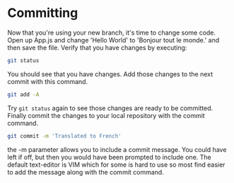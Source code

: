 # Committing

Now that you're using your new branch, it's time to change some code.  Open up App.js and change 'Hello World' to 'Bonjour tout le monde.' and then save the file.
Verify that you have changes by executing:

```bash
git status
```

You should see that you have changes.  Add those changes to the next commit with this command.

```bash
git add -A
```

Try `git status` again to see those changes are ready to be committed.  Finally commit the changes to your local repository with the commit command.

```bash
git commit -m 'Translated to French'
```


the -m parameter allows you to include a commit message.  You could have left if off, but then you would have been prompted to include one.  The default text-editor is VIM which for some is hard to use so most find easier to add the message along with the commit command.



